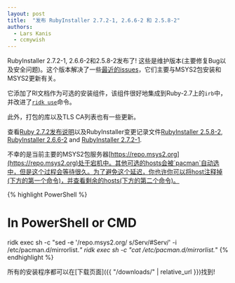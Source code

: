 ```yaml
---
layout: post
title:  "发布 RubyInstaller 2.7.2-1, 2.6.6-2 和 2.5.8-2"
authors:
  - Lars Kanis
  - ccmywish
---
```


RubyInstaller 2.7.2-1, 2.6.6-2和2.5.8-2发布了! 这些是维护版本(主要修复Bug以及安全问题)。这个版本解决了一些[最近的issues](https://github.com/oneclick/rubyinstaller2/issues/184)，它们主要与MSYS2包安装和MSYS2更新有关。

它添加了RI文档作为可选的安装组件，该组件很好地集成到Ruby-2.7上的`irb`中，并改进了[`ridk use`](https://github.com/oneclick/rubyinstaller2/wiki/The-ridk-tool)命令。

此外，打包的库以及TLS CA列表也有一些更新。

查看[Ruby 2.7.2发布说明](https://www.ruby-lang.org/en/news/2020/10/02/ruby-2-7-2-released/)以及RubyInstaller变更记录文件[RubyInstaller 2.5.8-2](https://github.com/oneclick/rubyinstaller2/blob/master/CHANGELOG-2.5.md#rubyinstaller-258-2---2020-10-06), [RubyInstaller 2.6.6-2](https://github.com/oneclick/rubyinstaller2/blob/master/CHANGELOG-2.6.md#rubyinstaller-266-2---2020-10-06) and [RubyInstaller 2.7.2-1](https://github.com/oneclick/rubyinstaller2/blob/master/CHANGELOG-2.7.md#rubyinstaller-272-1---2020-10-06).


不幸的是当前主要的MSYS2包服务器[https://repo.msys2.org](https://repo.msys2.org)处于宕机中。其他可选的hosts会被`pacman`自动选中，但是这个过程会等待很久。为了避免这个延迟，你也许你可以将host注释掉(下方的第一个命令)，并查看剩余的hosts(下方的第二个命令)。

{% highlight PowerShell %}
# In PowerShell or CMD
ridk exec sh -c "sed -e '/repo.msys2.org/ s/Serv/#Serv/' -i /etc/pacman.d/mirrorlist.*"
ridk exec sh -c "cat /etc/pacman.d/mirrorlist.*"
{% endhighlight %}

所有的安装程序都可以在[下载页面]({{ "/downloads/" | relative_url }})找到!
